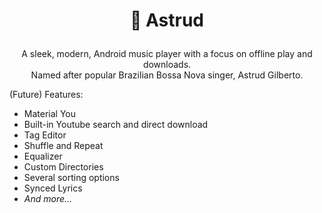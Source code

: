 <h1>
    <p style="text-align: center;">
        <b> 🌸 Astrud </b>
    </p>
</h1>

<p style="text-align: center;"> A sleek, modern, Android music player with a focus on offline play and downloads. <br>
Named after popular Brazilian Bossa Nova singer, Astrud Gilberto. </p>

(Future) Features:
- Material You
- Built-in Youtube search and direct download
- Tag Editor
- Shuffle and Repeat
- Equalizer
- Custom Directories
- Several sorting options
- Synced Lyrics
- *And more...*